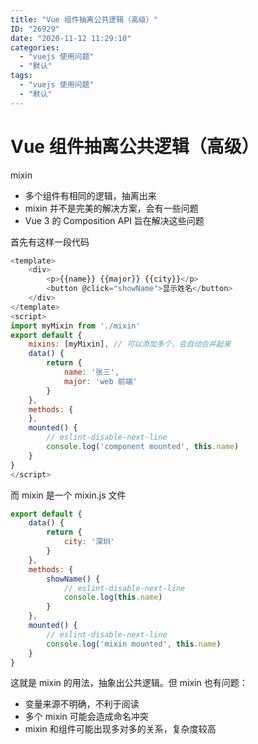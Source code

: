 ```yaml
---
title: "Vue 组件抽离公共逻辑（高级）"
ID: "26929"
date: "2020-11-12 11:29:10"
categories: 
  - "vuejs 使用问题"
  - "默认"
tags: 
  - "vuejs 使用问题"
  - "默认"
---
```


# Vue 组件抽离公共逻辑（高级）

mixin

- 多个组件有相同的逻辑，抽离出来
- mixin 并不是完美的解决方案，会有一些问题
- Vue 3 的 Composition API 旨在解决这些问题

首先有这样一段代码

``` js 
<template>
    <div>
        <p>{{name}} {{major}} {{city}}</p>
        <button @click="showName">显示姓名</button>
    </div>
</template>
<script>
import myMixin from './mixin'
export default {
    mixins: [myMixin], // 可以添加多个，会自动合并起来
    data() {
        return {
            name: '张三',
            major: 'web 前端'
        }
    },
    methods: {
    },
    mounted() {
        // eslint-disable-next-line
        console.log('component mounted', this.name)
    }
}
</script>
```

而 mixin 是一个 mixin.js 文件

``` js 
export default {
    data() {
        return {
            city: '深圳'
        }
    },
    methods: {
        showName() {
            // eslint-disable-next-line
            console.log(this.name)
        }
    },
    mounted() {
        // eslint-disable-next-line
        console.log('mixin mounted', this.name)
    }
} 
```

这就是 mixin 的用法，抽象出公共逻辑。但 mixin 也有问题：

- 变量来源不明确，不利于阅读
- 多个 mixin 可能会造成命名冲突
- mixin 和组件可能出现多对多的关系，复杂度较高
